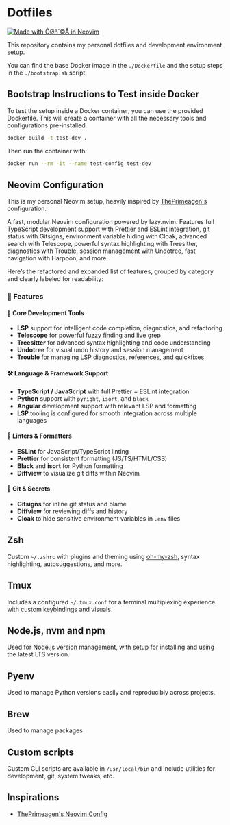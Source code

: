 # Dotfiles

[![Made with ÔØñ´©Å in Neovim](https://img.shields.io/badge/Made%20with-%E2%9D%A4%EF%B8%8F%20in%20Neovim-57A143?style=for-the-badge&logo=neovim&logoColor=white)](https://neovim.io/)

This repository contains my personal dotfiles and development environment setup.

You can find the base Docker image in the `./Dockerfile` and the setup steps in the `./bootstrap.sh` script.

## Bootstrap Instructions to Test inside Docker

To test the setup inside a Docker container, you can use the provided Dockerfile. This will create a container with all the necessary tools and configurations pre-installed.

```bash
docker build -t test-dev .
```

Then run the container with:

```bash
docker run --rm -it --name test-config test-dev
```

## Neovim Configuration

This is my personal Neovim setup, heavily inspired by [ThePrimeagen's](https://github.com/ThePrimeagen/neovimrc) configuration.

A fast, modular Neovim configuration powered by lazy.nvim. Features full TypeScript development support with Prettier and ESLint integration, git status with Gitsigns, environment variable hiding with Cloak, advanced search with Telescope, powerful syntax highlighting with Treesitter, diagnostics with Trouble, session management with Undotree, fast navigation with Harpoon, and more.

Here’s the refactored and expanded list of features, grouped by category and clearly labeled for readability:

### 🚀 Features

#### 🧠 Core Development Tools

- **LSP** support for intelligent code completion, diagnostics, and refactoring
- **Telescope** for powerful fuzzy finding and live grep
- **Treesitter** for advanced syntax highlighting and code understanding
- **Undotree** for visual undo history and session management
- **Trouble** for managing LSP diagnostics, references, and quickfixes

#### 🛠️ Language & Framework Support

- **TypeScript / JavaScript** with full Prettier + ESLint integration
- **Python** support with `pyright`, `isort`, and `black`
- **Angular** development support with relevant LSP and formatting
- **LSP** tooling is configured for smooth integration across multiple languages

#### 🎯 Linters & Formatters

- **ESLint** for JavaScript/TypeScript linting
- **Prettier** for consistent formatting (JS/TS/HTML/CSS)
- **Black** and **isort** for Python formatting
- **Diffview** to visualize git diffs within Neovim

#### 🔐 Git & Secrets

- **Gitsigns** for inline git status and blame
- **Diffview** for reviewing diffs and history
- **Cloak** to hide sensitive environment variables in `.env` files

## Zsh

Custom `~/.zshrc` with plugins and theming using [oh-my-zsh](https://ohmyz.sh/), syntax highlighting, autosuggestions, and more.

## Tmux

Includes a configured `~/.tmux.conf` for a terminal multiplexing experience with custom keybindings and visuals.

## Node.js, nvm and npm

Used for Node.js version management, with setup for installing and using the latest LTS version.

## Pyenv

Used to manage Python versions easily and reproducibly across projects.

## Brew

Used to manage packages

## Custom scripts

Custom CLI scripts are available in `/usr/local/bin` and include utilities for development, git, system tweaks, etc.

## Inspirations

- [ThePrimeagen's Neovim Config](https://github.com/ThePrimeagen/neovimrc)
